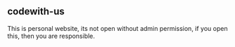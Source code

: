 ## codewith-us
This is personal website, its not open without admin permission, if you open this, then you are responsible.
``` jhgvjvhjggvgjgykh
 ```
